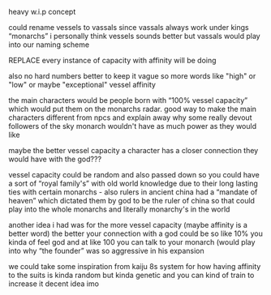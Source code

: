 heavy w.i.p concept 

could rename vessels to vassals since vassals always work under kings “monarchs” i personally think vessels sounds better but vassals would play into our naming scheme

REPLACE every instance of capacity with affinity will be doing 

also no hard numbers better to keep it vague so more words like "high" or "low" or maybe "exceptional" vessel affinity 

the main characters would be people born with “100% vessel capacity” which would put them on the monarchs radar. good way to make the main characters different from npcs and explain away why some really devout followers of the sky monarch wouldn't have as much power as they would like

maybe the better vessel capacity a character has a closer connection they would have with the god???

vessel capacity could be random and also passed down so you could have a sort of “royal family's” with old world knowledge due to their long lasting ties with certain monarchs - also rulers in ancient china had a “mandate of heaven” which dictated them by god to be the ruler of china so that could play into the whole monarchs and literally monarchy's in the world

another idea i had was for the more vessel capacity (maybe affinity is a better word) the better your connection with a god could be so like 10% you kinda of feel god and at like 100 you can talk to your monarch (would play into why “the founder” was so aggressive in his expansion

we could take some inspiration from kaiju 8s system for how having affinity to the suits is kinda random but kinda genetic and you can kind of train to increase it decent idea imo


